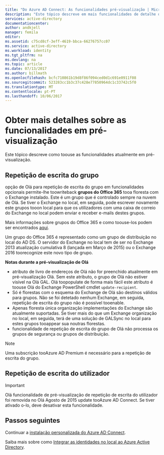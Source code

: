 ```yaml
---
title: "Do Azure AD Connect: As funcionalidades pré-visualização | Microsoft Docs"
description: "Este tópico descreve em mais funcionalidades de detalhe que estão na pré-visualização no Azure AD Connect."
services: active-directory
documentationcenter: 
author: andkjell
manager: femila
editor: 
ms.assetid: c75cd8cf-3eff-4619-bbca-66276757cc07
ms.service: active-directory
ms.workload: identity
ms.tgt_pltfrm: na
ms.devlang: na
ms.topic: article
ms.date: 07/13/2017
ms.author: billmath
ms.openlocfilehash: bcfc710861b19d8f86f094ced0d1c691e0911f08
ms.sourcegitcommit: 523283cc1b3c37c428e77850964dc1c33742c5f0
ms.translationtype: MT
ms.contentlocale: pt-PT
ms.lasthandoff: 10/06/2017
---
```

# <a name="more-details-about-features-in-preview"></a>Obter mais detalhes sobre as funcionalidades em pré-visualização
Este tópico descreve como toouse as funcionalidades atualmente em pré-visualização.

## <a name="group-writeback"></a>Repetição de escrita do grupo
opção de Olá para repetição de escrita do grupo em funcionalidades opcionais permite-lhe toowriteback **grupos do Office 365** tooa floresta com o Exchange instalado. Este é um grupo que é controlado sempre na nuvem de Olá. Se tiver o Exchange no local, em seguida, pode escrever novamente este grupos tooon local para que os utilizadores com uma caixa de correio do Exchange no local podem enviar e receber e-mails destes grupos.

Mais informações sobre grupos do Office 365 e como toouse-los podem ser encontrados [aqui](http://aka.ms/O365g).

Um grupo do Office 365 é representado como um grupo de distribuição no local do AD DS. O servidor do Exchange no local tem de ser no Exchange 2013 atualização cumulativa 8 (lançada em Março de 2015) ou o Exchange 2016 toorecognize este novo tipo de grupo.

**Notas durante a pré-visualização de Olá**

* atributo de livro de endereços de Olá não for preenchido atualmente em pré-visualização Olá. Sem este atributo, o grupo de Olá não estiver visível na Olá GAL. Olá toopopulate de forma mais fácil este atributo é toouse Olá do Exchange PowerShell cmdlet `update-recipient`.
* Só é florestas com o esquema do Exchange de Olá são destinos válidos para grupos. Não se foi detetado nenhum Exchange, em seguida, repetição de escrita do grupo não é possível tooenable.
* Apenas floresta única organização implementações do Exchange são atualmente suportadas. Se tiver mais do que um Exchange organização no local, em seguida, terá de uma solução de GALSync no local para estes grupos tooappear sua noutras florestas.
* funcionalidade de repetição de escrita do grupo de Olá não processa os grupos de segurança ou grupos de distribuição.

> [!NOTE]
> Uma subscrição tooAzure AD Premium é necessário para a repetição de escrita do grupo.
> 
>

## <a name="user-writeback"></a>Repetição de escrita do utilizador
> [!IMPORTANT]
> Olá funcionalidade de pré-visualização de repetição de escrita do utilizador foi removida no Olá Agosto de 2015 update tooAzure AD Connect. Se tiver ativado o-lo, deve desativar esta funcionalidade.
>
>

## <a name="next-steps"></a>Passos seguintes
Continuar a [instalação personalizada do Azure AD Connect](active-directory-aadconnect-get-started-custom.md).

Saiba mais sobre como [Integrar as identidades no local ao Azure Active Directory](active-directory-aadconnect.md).
